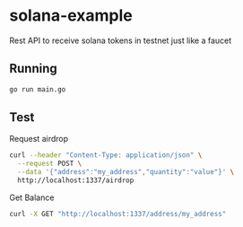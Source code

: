 # solana-example

Rest API to receive solana tokens in testnet just like a faucet

## Running

```bash
go run main.go
```

## Test

Request airdrop

```bash
curl --header "Content-Type: application/json" \
  --request POST \
  --data '{"address":"my_address","quantity":"value"}' \
  http://localhost:1337/airdrop
```

Get Balance

```bash
curl -X GET "http://localhost:1337/address/my_address"
```